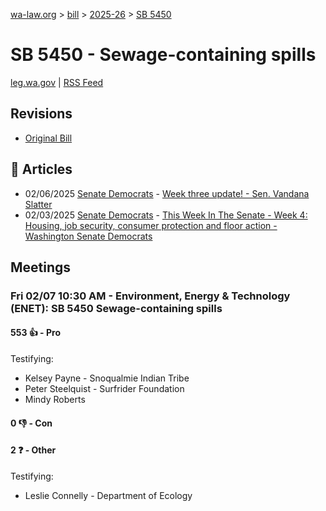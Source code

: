 [wa-law.org](/) > [bill](/bill/) > [2025-26](/bill/2025-26/) > [SB 5450](/bill/2025-26/sb/5450/)

# SB 5450 - Sewage-containing spills
[leg.wa.gov](https://app.leg.wa.gov/billsummary?BillNumber=5450&Year=2025&Initiative=false) | [RSS Feed](./rss.xml)

## Revisions
* [Original Bill](1/)

## 📰 Articles
* 02/06/2025 [Senate Democrats](/org/senate_democrats/) - [Week three update! - Sen. Vandana Slatter](https://senatedemocrats.wa.gov/slatter/2025/02/06/week-three-update/#:~:text=SB%205450,)
* 02/03/2025 [Senate Democrats](/org/senate_democrats/) - [This Week In The Senate - Week 4: Housing, job security, consumer protection and floor action - Washington Senate Democrats](https://senatedemocrats.wa.gov/blog/2025/02/02/this-week-in-the-senate-week-4-housing-job-security-consumer-protection-and-floor-action/#:~:text=Senate%20Bill%205450)

## Meetings
### Fri 02/07 10:30 AM - Environment, Energy & Technology (ENET): SB 5450 Sewage-containing spills
#### 553 👍 - Pro
Testifying:
* Kelsey Payne - Snoqualmie Indian Tribe
* Peter Steelquist - Surfrider Foundation
* Mindy Roberts

#### 0 👎 - Con

#### 2 ❓ - Other
Testifying:
* Leslie Connelly - Department of Ecology
